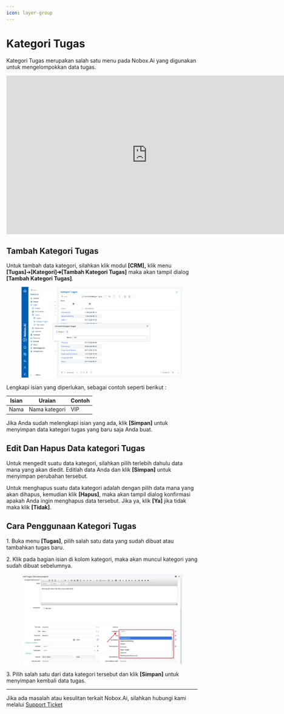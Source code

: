 ```yaml
---
icon: layer-group
---
```


# <i class="fa-regular fa-th-list"></i> Kategori Tugas

Kategori Tugas merupakan salah satu menu pada Nobox.Ai yang digunakan untuk mengelompokkan data tugas.

<iframe width="742" height="418" src="https://www.youtube.com/embed/y3ffMdfodHs" title="Pengenalan Tampilan NoBox" frameborder="0" allow="accelerometer; autoplay; clipboard-write; encrypted-media; gyroscope; picture-in-picture; web-share" referrerpolicy="strict-origin-when-cross-origin" allowfullscreen></iframe>

## **Tambah Kategori Tugas**

Untuk tambah data kategori, silahkan klik modul **\[CRM],** klik menu **\[Tugas]**➔**\[Kategori]➔\[Tambah Kategori Tugas]** maka akan tampil dialog **\[Tambah Kategori Tugas]**.

<figure><img src="../../.gitbook/assets/Tampilan Tambah kategori Tugas.png" alt=""><figcaption></figcaption></figure>

Lengkapi isian yang diperlukan, sebagai contoh seperti berikut :

| Isian | Uraian        | Contoh |
| ----- | ------------- | ------ |
| Nama  | Nama kategori | VIP    |

Jika Anda sudah melengkapi isian yang ada, klik **\[Simpan]** untuk menyimpan data kategori tugas yang baru saja Anda buat.

## **Edit Dan Hapus Data kategori Tugas**

Untuk mengedit suatu data kategori, silahkan pilih terlebih dahulu data mana yang akan diedit. Editlah data Anda dan klik **\[Simpan]** untuk menyimpan perubahan tersebut.

Untuk menghapus suatu data kategori adalah dengan pilih data mana yang akan dihapus, kemudian klik **\[Hapus]**, maka akan tampil dialog konfirmasi apakah Anda ingin menghapus data tersebut. Jika ya, klik **\[Ya]** jika tidak maka klik **\[Tidak]**.

## **Cara Penggunaan Kategori Tugas**

1\. Buka menu **\[Tugas]**, pilih salah satu data yang sudah dibuat atau tambahkan tugas baru.

2\. Klik pada bagian isian di kolom kategori, maka akan muncul kategori yang sudah dibuat sebelumnya.

<figure><img src="../../.gitbook/assets/Tampilan pilih kategori.png" alt=""><figcaption></figcaption></figure>

3\. Pilih salah satu dari data kategori tersebut dan klik **\[Simpan]** untuk menyimpan kembali data tugas.

---

Jika ada masalah atau kesulitan terkait Nobox.Ai, silahkan hubungi kami melalui [Support Ticket](https://crm.nobox.ai/clients/tickets)
